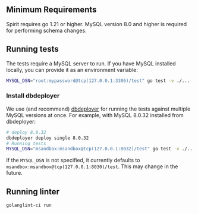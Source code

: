 ## Minimum Requirements

Spirit requires go 1.21 or higher. MySQL version 8.0 and higher is required for performing schema changes.

## Running tests

The tests require a MySQL server to run. If you have MySQL installed locally, you can provide it as an environment variable:

```bash
MYSQL_DSN="root:mypassword@tcp(127.0.0.1:3306)/test" go test -v ./...
```

### Install dbdeployer

We use (and recommend) [dbdeployer](https://github.com/datacharmer/dbdeployer) for running the tests against multiple MySQL versions at once. For example, with MySQL 8.0.32 installed from dbdeployer:

```bash
# deploy 8.0.32
dbdeployer deploy single 8.0.32
# Running tests
MYSQL_DSN="msandbox:msandbox@tcp(127.0.0.1:8032)/test" go test -v ./...
```

If the `MYSQL_DSN` is not specified, it currently defaults to `msandbox:msandbox@tcp(127.0.0.1:8030)/test`. This may change in the future.

## Running linter

```bash
golanglint-ci run
```

